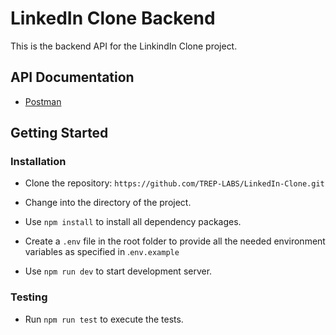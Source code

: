 # LinkedIn Clone Backend

This is the backend API for the LinkindIn Clone project.

## API Documentation

- [Postman](https://documenter.getpostman.com/view/6500233/T1LTejTY?version=latest)

## Getting Started

### Installation

- Clone the repository: `https://github.com/TREP-LABS/LinkedIn-Clone.git`

- Change into the directory of the project.

- Use `npm install` to install all dependency packages.

- Create a `.env` file in the root folder to provide all the needed environment variables as specified in .`env.example`

- Use `npm run dev` to start development server.

### Testing

- Run `npm run test` to execute the tests.
